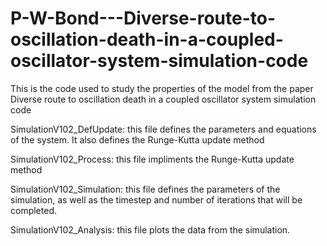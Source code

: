 # P-W-Bond---Diverse-route-to-oscillation-death-in-a-coupled-oscillator-system-simulation-code
This is the code used to study the properties of the model from the paper  Diverse route to oscillation death in a coupled oscillator system simulation code

SimulationV102_DefUpdate: this file defines the parameters and equations of the system. It also defines the Runge-Kutta update method

SimulationV102_Process: this file impliments the Runge-Kutta update method

SimulationV102_Simulation: this file defines the parameters of the simulation, as well as the timestep and number of iterations that will be completed.

SimulationV102_Analysis: this file plots the data from the simulation.
